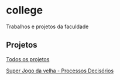 # college
  Trabalhos e projetos da faculdade

## Projetos
  [Todos os projetos](https://jordymota.github.io/college)
  
  [Super Jogo da velha - Processos Decisórios](https://jordymota.github.io/college/processos_decisorios/game)
